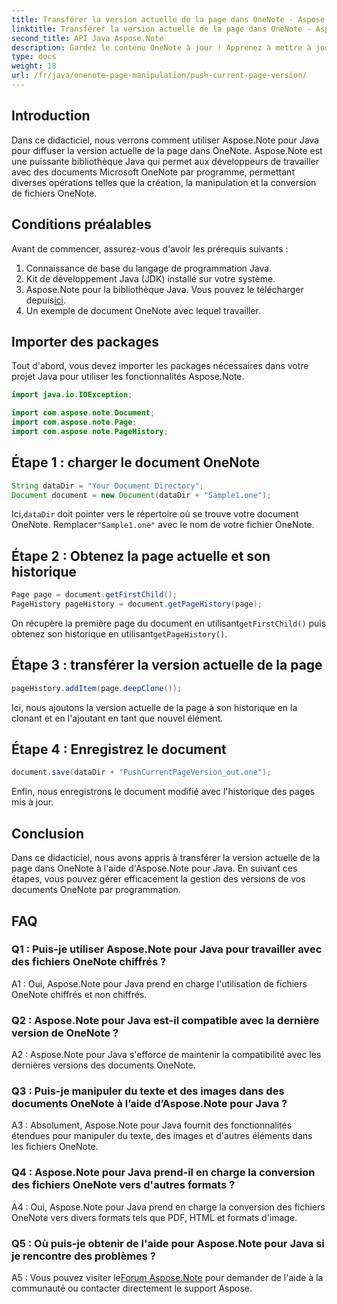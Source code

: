 ```yaml
---
title: Transférer la version actuelle de la page dans OneNote - Aspose.Note
linktitle: Transférer la version actuelle de la page dans OneNote - Aspose.Note
second_title: API Java Aspose.Note
description: Gardez le contenu OneNote à jour ! Apprenez à mettre à jour l'historique des pages et à gérer les versions, guide étape par étape et code inclus. #OneNote #Java #Aspose
type: docs
weight: 18
url: /fr/java/onenote-page-manipulation/push-current-page-version/
---
```

## Introduction

Dans ce didacticiel, nous verrons comment utiliser Aspose.Note pour Java pour diffuser la version actuelle de la page dans OneNote. Aspose.Note est une puissante bibliothèque Java qui permet aux développeurs de travailler avec des documents Microsoft OneNote par programme, permettant diverses opérations telles que la création, la manipulation et la conversion de fichiers OneNote.

## Conditions préalables

Avant de commencer, assurez-vous d'avoir les prérequis suivants :
1. Connaissance de base du langage de programmation Java.
2. Kit de développement Java (JDK) installé sur votre système.
3.  Aspose.Note pour la bibliothèque Java. Vous pouvez le télécharger depuis[ici](https://releases.aspose.com/note/java/).
4. Un exemple de document OneNote avec lequel travailler.

## Importer des packages

Tout d'abord, vous devez importer les packages nécessaires dans votre projet Java pour utiliser les fonctionnalités Aspose.Note.

```java
import java.io.IOException;

import com.aspose.note.Document;
import com.aspose.note.Page;
import com.aspose.note.PageHistory;
```

## Étape 1 : charger le document OneNote

```java
String dataDir = "Your Document Directory";
Document document = new Document(dataDir + "Sample1.one");
```

 Ici,`dataDir` doit pointer vers le répertoire où se trouve votre document OneNote. Remplacer`"Sample1.one"` avec le nom de votre fichier OneNote.

## Étape 2 : Obtenez la page actuelle et son historique

```java
Page page = document.getFirstChild();
PageHistory pageHistory = document.getPageHistory(page);
```

 On récupère la première page du document en utilisant`getFirstChild()` puis obtenez son historique en utilisant`getPageHistory()`.

## Étape 3 : transférer la version actuelle de la page

```java
pageHistory.addItem(page.deepClone());
```

Ici, nous ajoutons la version actuelle de la page à son historique en la clonant et en l'ajoutant en tant que nouvel élément.

## Étape 4 : Enregistrez le document

```java
document.save(dataDir + "PushCurrentPageVersion_out.one");
```

Enfin, nous enregistrons le document modifié avec l'historique des pages mis à jour.

## Conclusion

Dans ce didacticiel, nous avons appris à transférer la version actuelle de la page dans OneNote à l'aide d'Aspose.Note pour Java. En suivant ces étapes, vous pouvez gérer efficacement la gestion des versions de vos documents OneNote par programmation.

## FAQ

### Q1 : Puis-je utiliser Aspose.Note pour Java pour travailler avec des fichiers OneNote chiffrés ?

A1 : Oui, Aspose.Note pour Java prend en charge l'utilisation de fichiers OneNote chiffrés et non chiffrés.

### Q2 : Aspose.Note pour Java est-il compatible avec la dernière version de OneNote ?

A2 : Aspose.Note pour Java s'efforce de maintenir la compatibilité avec les dernières versions des documents OneNote.

### Q3 : Puis-je manipuler du texte et des images dans des documents OneNote à l’aide d’Aspose.Note pour Java ?

A3 : Absolument, Aspose.Note pour Java fournit des fonctionnalités étendues pour manipuler du texte, des images et d'autres éléments dans les fichiers OneNote.

### Q4 : Aspose.Note pour Java prend-il en charge la conversion des fichiers OneNote vers d'autres formats ?

A4 : Oui, Aspose.Note pour Java prend en charge la conversion des fichiers OneNote vers divers formats tels que PDF, HTML et formats d'image.

### Q5 : Où puis-je obtenir de l'aide pour Aspose.Note pour Java si je rencontre des problèmes ?

 A5 : Vous pouvez visiter le[Forum Aspose.Note](https://forum.aspose.com/c/note/28) pour demander de l'aide à la communauté ou contacter directement le support Aspose.